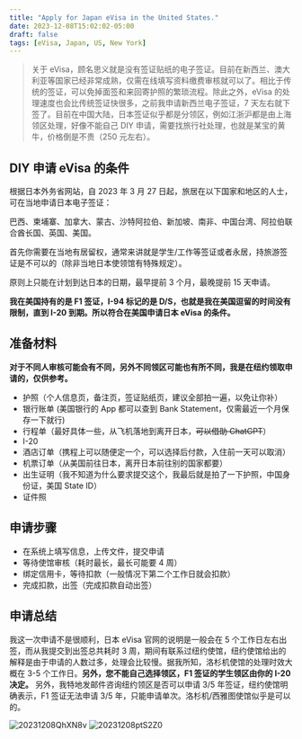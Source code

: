```yaml
---
title: "Apply for Japan eVisa in the United States."
date: 2023-12-08T15:02:02-05:00
draft: false
tags: [eVisa, Japan, US, New York]
---
```


> 关于 eVisa，顾名思义就是没有签证贴纸的电子签证。目前在新西兰、澳大利亚等国家已经非常成熟，仅需在线填写资料缴费审核就可以了。相比于传统的签证，可以免掉面签和来回寄护照的繁琐流程。除此之外，eVisa 的处理速度也会比传统签证快很多，之前我申请新西兰电子签证，7 天左右就下签了。目前在中国大陆，日本签证似乎都是分领区，例如江浙沪都是由上海领区处理，好像不能自己 DIY 申请，需要找旅行社处理，也就是某宝的黄牛，价格倒是不贵（250 元左右）。

## DIY 申请 eVisa 的条件
根据日本外务省网站，自 2023 年 3 月 27 日起，旅居在以下国家和地区的人士，可在当地申请日本电子签证：

巴西、柬埔寨、加拿大、蒙古、沙特阿拉伯、新加坡、南非、中国台湾、阿拉伯联合酋长国、英国、美国。

首先你需要在当地有居留权，通常来讲就是学生/工作等签证或者永居，持旅游签证是不可以的（除非当地日本使领馆有特殊规定）。

原则上只能在计划到达日本的日期，最早提前 3 个月，最晚提前 15 天申请。

**我在美国持有的是 F1 签证，I-94 标记的是 D/S，也就是我在美国逗留的时间没有限制，直到 I-20 到期。所以符合在美国申请日本 eVisa 的条件。**

## 准备材料
**对于不同人审核可能会有不同，另外不同领区可能也有所不同，我是在纽约领取申请的，仅供参考。**
- 护照（个人信息页，备注页，签证贴纸页，建议全部拍一遍，以免让你补）
- 银行账单 (美国银行的 App 都可以查到 Bank Statement，仅需最近一个月保存一下就行)
- 行程单（最好具体一些，从飞机落地到离开日本，~~可以借助 ChatGPT~~）
- I-20
- 酒店订单（携程上可以随便定一个，可以选择后付款，入住前一天可以取消）
- 机票订单（从美国前往日本，离开日本前往别的国家都要）
- 出生证明（我不知道为什么要求提交这个，我最后就是拍了一下护照，中国身份证，美国 State ID）
- 证件照

## 申请步骤
- 在系统上填写信息，上传文件，提交申请
- 等待使馆审核（耗时最长，最长可能要 4 周）
- 绑定信用卡，等待扣款（一般情况下第二个工作日就会扣款）
- 完成扣款，出签（完成扣款自动出签）

## 申请总结
我这一次申请不是很顺利，日本 eVisa 官网的说明是一般会在 5 个工作日左右出签，而从我提交到出签总共耗时 3 周，期间有联系过纽约使馆，纽约使馆给出的解释是由于申请的人数过多，处理会比较慢。据我所知，洛杉机使馆的处理时效大概在 3-5 个工作日。**另外，您不能自己选择领区，F1 签证的学生领区由你的 I-20 决定。** 另外，我特地发邮件咨询纽约领区是否可以申请 3/5 年签证，纽约使馆明确表示，F1 签证无法申请 3/5 年，只能申请单次。洛杉机/西雅图使馆似乎是可以的。

![20231208QhXN8v](https://r2.qwq.mx/blog/20231208QhXN8v.png)
![20231208ptS2Z0](https://r2.qwq.mx/blog/20231208ptS2Z0.png)
